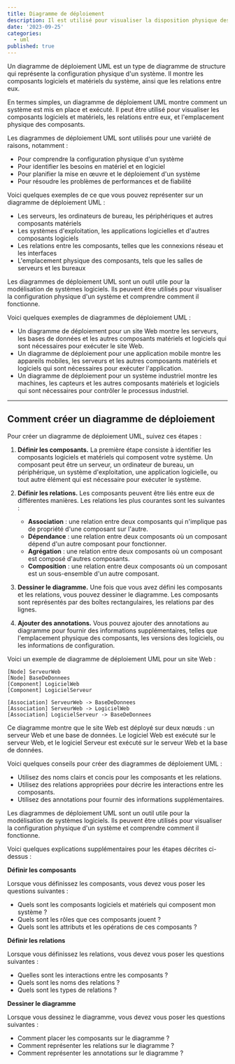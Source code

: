 ```yaml
---
title: Diagramme de déploiement
description: Il est utilisé pour visualiser la disposition physique des composants du système et les relations entre eux.
date: '2023-09-25'
categories:
  - uml
published: true
---
```


Un diagramme de déploiement UML est un type de diagramme de structure qui représente la configuration physique d'un système. Il montre les composants logiciels et matériels du système, ainsi que les relations entre eux.

En termes simples, un diagramme de déploiement UML montre comment un système est mis en place et exécuté. Il peut être utilisé pour visualiser les composants logiciels et matériels, les relations entre eux, et l'emplacement physique des composants.

Les diagrammes de déploiement UML sont utilisés pour une variété de raisons, notamment :

* Pour comprendre la configuration physique d'un système
* Pour identifier les besoins en matériel et en logiciel
* Pour planifier la mise en œuvre et le déploiement d'un système
* Pour résoudre les problèmes de performances et de fiabilité

Voici quelques exemples de ce que vous pouvez représenter sur un diagramme de déploiement UML :

* Les serveurs, les ordinateurs de bureau, les périphériques et autres composants matériels
* Les systèmes d'exploitation, les applications logicielles et d'autres composants logiciels
* Les relations entre les composants, telles que les connexions réseau et les interfaces
* L'emplacement physique des composants, tels que les salles de serveurs et les bureaux

Les diagrammes de déploiement UML sont un outil utile pour la modélisation de systèmes logiciels. Ils peuvent être utilisés pour visualiser la configuration physique d'un système et comprendre comment il fonctionne.

Voici quelques exemples de diagrammes de déploiement UML :

* Un diagramme de déploiement pour un site Web montre les serveurs, les bases de données et les autres composants matériels et logiciels qui sont nécessaires pour exécuter le site Web.
* Un diagramme de déploiement pour une application mobile montre les appareils mobiles, les serveurs et les autres composants matériels et logiciels qui sont nécessaires pour exécuter l'application.
* Un diagramme de déploiement pour un système industriel montre les machines, les capteurs et les autres composants matériels et logiciels qui sont nécessaires pour contrôler le processus industriel.

---

## Comment créer un diagramme de déploiement

Pour créer un diagramme de déploiement UML, suivez ces étapes :

1. **Définir les composants.** La première étape consiste à identifier les composants logiciels et matériels qui composent votre système. Un composant peut être un serveur, un ordinateur de bureau, un périphérique, un système d'exploitation, une application logicielle, ou tout autre élément qui est nécessaire pour exécuter le système.

2. **Définir les relations.** Les composants peuvent être liés entre eux de différentes manières. Les relations les plus courantes sont les suivantes :

    * **Association** : une relation entre deux composants qui n'implique pas de propriété d'une composant sur l'autre.
    * **Dépendance** : une relation entre deux composants où un composant dépend d'un autre composant pour fonctionner.
    * **Agrégation** : une relation entre deux composants où un composant est composé d'autres composants.
    * **Composition** : une relation entre deux composants où un composant est un sous-ensemble d'un autre composant.

3. **Dessiner le diagramme.** Une fois que vous avez défini les composants et les relations, vous pouvez dessiner le diagramme. Les composants sont représentés par des boîtes rectangulaires, les relations par des lignes.

4. **Ajouter des annotations.** Vous pouvez ajouter des annotations au diagramme pour fournir des informations supplémentaires, telles que l'emplacement physique des composants, les versions des logiciels, ou les informations de configuration.

Voici un exemple de diagramme de déploiement UML pour un site Web :

```
[Node] ServeurWeb
[Node] BaseDeDonnees
[Component] LogicielWeb
[Component] LogicielServeur

[Association] ServeurWeb -> BaseDeDonnees
[Association] ServeurWeb -> LogicielWeb
[Association] LogicielServeur -> BaseDeDonnees
```

Ce diagramme montre que le site Web est déployé sur deux nœuds : un serveur Web et une base de données. Le logiciel Web est exécuté sur le serveur Web, et le logiciel Serveur est exécuté sur le serveur Web et la base de données.

Voici quelques conseils pour créer des diagrammes de déploiement UML :

* Utilisez des noms clairs et concis pour les composants et les relations.
* Utilisez des relations appropriées pour décrire les interactions entre les composants.
* Utilisez des annotations pour fournir des informations supplémentaires.

Les diagrammes de déploiement UML sont un outil utile pour la modélisation de systèmes logiciels. Ils peuvent être utilisés pour visualiser la configuration physique d'un système et comprendre comment il fonctionne.

Voici quelques explications supplémentaires pour les étapes décrites ci-dessus :

**Définir les composants**

Lorsque vous définissez les composants, vous devez vous poser les questions suivantes :

* Quels sont les composants logiciels et matériels qui composent mon système ?
* Quels sont les rôles que ces composants jouent ?
* Quels sont les attributs et les opérations de ces composants ?

**Définir les relations**

Lorsque vous définissez les relations, vous devez vous poser les questions suivantes :

* Quelles sont les interactions entre les composants ?
* Quels sont les noms des relations ?
* Quels sont les types de relations ?

**Dessiner le diagramme**

Lorsque vous dessinez le diagramme, vous devez vous poser les questions suivantes :

* Comment placer les composants sur le diagramme ?
* Comment représenter les relations sur le diagramme ?
* Comment représenter les annotations sur le diagramme ?
